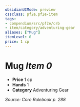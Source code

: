 ```yaml
---
obsidianUIMode: preview
cssclass: pf2e,pf2e-item
tags:
- compendium/src/pf2e/crb
- item/category/adventuring-gear
aliases: ["Mug"]
itemLevel: 0
price: 1 cp
---
```

# Mug *Item 0*  

- **Price** 1 cp
- **Hands** 1
- **Category** Adventuring Gear



*Source: Core Rulebook p. 288*